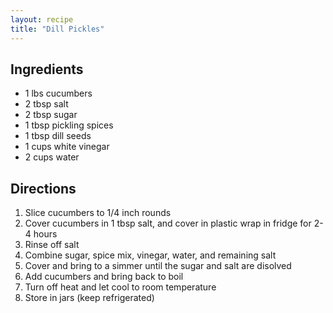 ```yaml
---
layout: recipe
title: "Dill Pickles"
---
```


## Ingredients

- 1 lbs cucumbers
- 2 tbsp salt
- 2 tbsp sugar
- 1 tbsp pickling spices
- 1 tbsp dill seeds
- 1 cups white vinegar
- 2 cups water

## Directions

1. Slice cucumbers to 1/4 inch rounds
2. Cover cucumbers in 1 tbsp salt, and cover in plastic wrap in fridge for 2-4 hours
3. Rinse off salt
4. Combine sugar, spice mix, vinegar, water, and remaining salt
6. Cover and bring to a simmer until the sugar and salt are disolved
7. Add cucumbers and bring back to boil
8. Turn off heat and let cool to room temperature
9. Store in jars (keep refrigerated)

